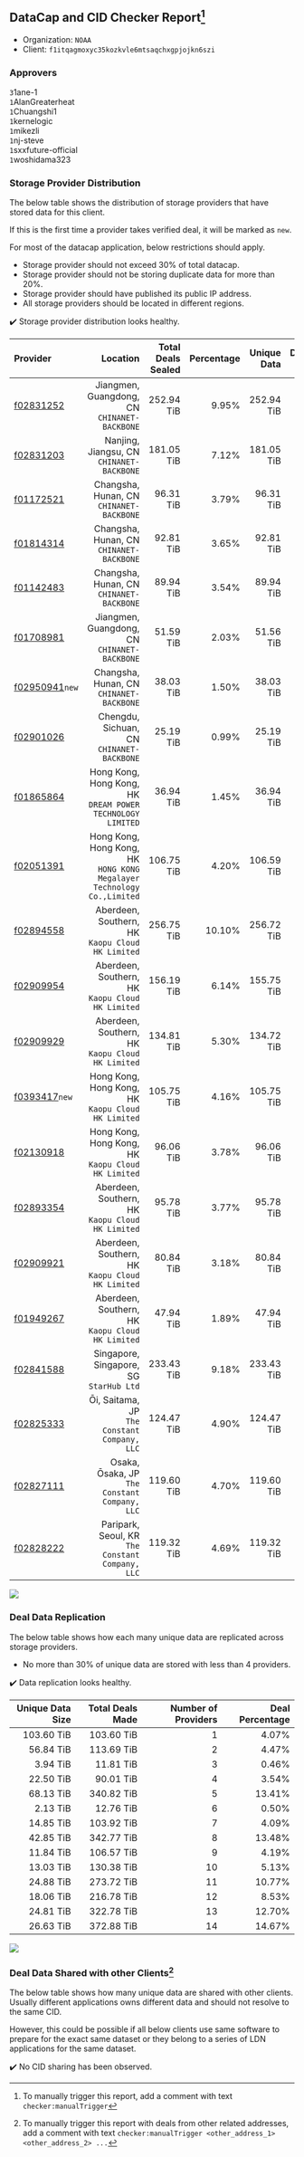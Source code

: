 ## DataCap and CID Checker Report[^1]
 - Organization: `NOAA`
 - Client: `f1itqagmoxyc35kozkvle6mtsaqchxgpjojkn6szi`
### Approvers
`3`1ane-1<br/>`1`AlanGreaterheat<br/>`1`Chuangshi1<br/>`1`kernelogic<br/>`1`mikezli<br/>`1`nj-steve<br/>`1`sxxfuture-official<br/>`1`woshidama323


### Storage Provider Distribution
The below table shows the distribution of storage providers that have stored data for this client.

If this is the first time a provider takes verified deal, it will be marked as `new`.

For most of the datacap application, below restrictions should apply.
 - Storage provider should not exceed 30% of total datacap.
 - Storage provider should not be storing duplicate data for more than 20%.
 - Storage provider should have published its public IP address.
 - All storage providers should be located in different regions.

✔️ Storage provider distribution looks healthy.

| Provider                                                    |                                                                  Location | Total Deals Sealed | Percentage | Unique Data | Duplicate Deals |
| :---------------------------------------------------------- | ------------------------------------------------------------------------: | -----------------: | ---------: | ----------: | --------------: |
| [f02831252](https://filfox.info/en/address/f02831252)       |                           Jiangmen, Guangdong, CN<br/>`CHINANET-BACKBONE` |         252.94 TiB |      9.95% |  252.94 TiB |           0.00% |
| [f02831203](https://filfox.info/en/address/f02831203)       |                              Nanjing, Jiangsu, CN<br/>`CHINANET-BACKBONE` |         181.05 TiB |      7.12% |  181.05 TiB |           0.00% |
| [f01172521](https://filfox.info/en/address/f01172521)       |                               Changsha, Hunan, CN<br/>`CHINANET-BACKBONE` |          96.31 TiB |      3.79% |   96.31 TiB |           0.00% |
| [f01814314](https://filfox.info/en/address/f01814314)       |                               Changsha, Hunan, CN<br/>`CHINANET-BACKBONE` |          92.81 TiB |      3.65% |   92.81 TiB |           0.00% |
| [f01142483](https://filfox.info/en/address/f01142483)       |                               Changsha, Hunan, CN<br/>`CHINANET-BACKBONE` |          89.94 TiB |      3.54% |   89.94 TiB |           0.00% |
| [f01708981](https://filfox.info/en/address/f01708981)       |                           Jiangmen, Guangdong, CN<br/>`CHINANET-BACKBONE` |          51.59 TiB |      2.03% |   51.56 TiB |           0.06% |
| [f02950941](https://filfox.info/en/address/f02950941)`new`  |                               Changsha, Hunan, CN<br/>`CHINANET-BACKBONE` |          38.03 TiB |      1.50% |   38.03 TiB |           0.00% |
| [f02901026](https://filfox.info/en/address/f02901026)       |                              Chengdu, Sichuan, CN<br/>`CHINANET-BACKBONE` |          25.19 TiB |      0.99% |   25.19 TiB |           0.00% |
| [f01865864](https://filfox.info/en/address/f01865864)       |             Hong Kong, Hong Kong, HK<br/>`DREAM POWER TECHNOLOGY LIMITED` |          36.94 TiB |      1.45% |   36.94 TiB |           0.00% |
| [f02051391](https://filfox.info/en/address/f02051391)       | Hong Kong, Hong Kong, HK<br/>`HONG KONG Megalayer Technology Co.,Limited` |         106.75 TiB |      4.20% |  106.59 TiB |           0.15% |
| [f02894558](https://filfox.info/en/address/f02894558)       |                       Aberdeen, Southern, HK<br/>`Kaopu Cloud HK Limited` |         256.75 TiB |     10.10% |  256.72 TiB |           0.01% |
| [f02909954](https://filfox.info/en/address/f02909954)       |                       Aberdeen, Southern, HK<br/>`Kaopu Cloud HK Limited` |         156.19 TiB |      6.14% |  155.75 TiB |           0.28% |
| [f02909929](https://filfox.info/en/address/f02909929)       |                       Aberdeen, Southern, HK<br/>`Kaopu Cloud HK Limited` |         134.81 TiB |      5.30% |  134.72 TiB |           0.07% |
| [f0393417](https://filfox.info/en/address/f0393417)`new`    |                     Hong Kong, Hong Kong, HK<br/>`Kaopu Cloud HK Limited` |         105.75 TiB |      4.16% |  105.75 TiB |           0.00% |
| [f02130918](https://filfox.info/en/address/f02130918)       |                     Hong Kong, Hong Kong, HK<br/>`Kaopu Cloud HK Limited` |          96.06 TiB |      3.78% |   96.06 TiB |           0.00% |
| [f02893354](https://filfox.info/en/address/f02893354)       |                       Aberdeen, Southern, HK<br/>`Kaopu Cloud HK Limited` |          95.78 TiB |      3.77% |   95.78 TiB |           0.00% |
| [f02909921](https://filfox.info/en/address/f02909921)       |                       Aberdeen, Southern, HK<br/>`Kaopu Cloud HK Limited` |          80.84 TiB |      3.18% |   80.84 TiB |           0.00% |
| [f01949267](https://filfox.info/en/address/f01949267)       |                       Aberdeen, Southern, HK<br/>`Kaopu Cloud HK Limited` |          47.94 TiB |      1.89% |   47.94 TiB |           0.00% |
| [f02841588](https://filfox.info/en/address/f02841588)       |                                Singapore, Singapore, SG<br/>`StarHub Ltd` |         233.43 TiB |      9.18% |  233.43 TiB |           0.00% |
| [f02825333](https://filfox.info/en/address/f02825333)       |                           Ōi, Saitama, JP<br/>`The Constant Company, LLC` |         124.47 TiB |      4.90% |  124.47 TiB |           0.00% |
| [f02827111](https://filfox.info/en/address/f02827111)       |                          Osaka, Ōsaka, JP<br/>`The Constant Company, LLC` |         119.60 TiB |      4.70% |  119.60 TiB |           0.00% |
| [f02828222](https://filfox.info/en/address/f02828222)       |                       Paripark, Seoul, KR<br/>`The Constant Company, LLC` |         119.32 TiB |      4.69% |  119.32 TiB |           0.00% |

<img src="https://raw.githubusercontent.com/data-preservation-programs/filplus-checker-assets/main/filecoin-project/filecoin-plus-large-datasets/issues/2243/1708134649717.png"/>

### Deal Data Replication
The below table shows how each many unique data are replicated across storage providers.

- No more than 30% of unique data are stored with less than 4 providers.

✔️ Data replication looks healthy.

| Unique Data Size | Total Deals Made | Number of Providers | Deal Percentage |
| ---------------: | ---------------: | ------------------: | --------------: |
|       103.60 TiB |       103.60 TiB |                   1 |           4.07% |
|        56.84 TiB |       113.69 TiB |                   2 |           4.47% |
|         3.94 TiB |        11.81 TiB |                   3 |           0.46% |
|        22.50 TiB |        90.01 TiB |                   4 |           3.54% |
|        68.13 TiB |       340.82 TiB |                   5 |          13.41% |
|         2.13 TiB |        12.76 TiB |                   6 |           0.50% |
|        14.85 TiB |       103.92 TiB |                   7 |           4.09% |
|        42.85 TiB |       342.77 TiB |                   8 |          13.48% |
|        11.84 TiB |       106.57 TiB |                   9 |           4.19% |
|        13.03 TiB |       130.38 TiB |                  10 |           5.13% |
|        24.88 TiB |       273.72 TiB |                  11 |          10.77% |
|        18.06 TiB |       216.78 TiB |                  12 |           8.53% |
|        24.81 TiB |       322.78 TiB |                  13 |          12.70% |
|        26.63 TiB |       372.88 TiB |                  14 |          14.67% |

<img src="https://raw.githubusercontent.com/data-preservation-programs/filplus-checker-assets/main/filecoin-project/filecoin-plus-large-datasets/issues/2243/1708134650375.png"/>

### Deal Data Shared with other Clients[^3]
The below table shows how many unique data are shared with other clients.
Usually different applications owns different data and should not resolve to the same CID.

However, this could be possible if all below clients use same software to prepare for the exact same dataset or they belong to a series of LDN applications for the same dataset.

✔️ No CID sharing has been observed.

[^1]: To manually trigger this report, add a comment with text `checker:manualTrigger`

[^2]: Deals from those addresses are combined into this report as they are specified with `checker:manualTrigger`

[^3]: To manually trigger this report with deals from other related addresses, add a comment with text `checker:manualTrigger <other_address_1> <other_address_2> ...`
